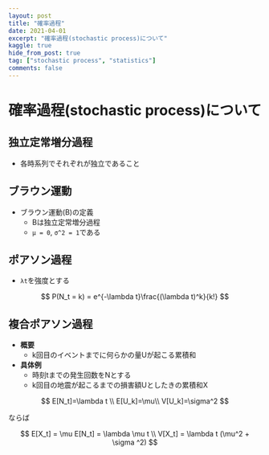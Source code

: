 ```yaml
---
layout: post
title: "確率過程"
date: 2021-04-01
excerpt: "確率過程(stochastic process)について"
kaggle: true
hide_from_post: true
tag: ["stochastic process", "statistics"]
comments: false
---
```


# 確率過程(stochastic process)について

## 独立定常増分過程
 - 各時系列でそれぞれが独立であること

## ブラウン運動
 - ブラウン運動(B)の定義
   - Bは独立定常増分過程
   - `μ = 0`, `σ^2 = 1`である

## ポアソン過程
 - `λt`を強度とする

$$
P(N_t = k) = e^{-\lambda t}\frac{(\lambda t)^k}{k!}
$$

## 複合ポアソン過程
 - **概要**
   - k回目のイベントまでに何らかの量Uが起こる累積和
 - **具体例**
   - 時刻tまでの発生回数をNとする
   - k回目の地震が起こるまでの損害額Uとしたきの累積和X

$$
E[N_t]=\lambda t \\
E[U_k]=\mu\\
V[U_k]=\sigma^2
$$

ならば

$$
E[X_t] = \mu E[N_t] = \lambda \mu t \\
V[X_t] = \lambda t (\mu^2 + \sigma ^2)
$$
